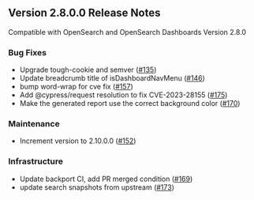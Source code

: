 ## Version 2.8.0.0 Release Notes
Compatible with OpenSearch and OpenSearch Dashboards Version 2.8.0

### Bug Fixes
* Upgrade tough-cookie and semver ([#135](https://github.com/opensearch-project/dashboards-reporting/pull/135))
* Update breadcrumb title of isDashboardNavMenu ([#146](https://github.com/opensearch-project/dashboards-reporting/pull/146))
* bump word-wrap for cve fix ([#157](https://github.com/opensearch-project/dashboards-reporting/pull/157))
* Add @cypress/request resolution to fix CVE-2023-28155 ([#175](https://github.com/opensearch-project/dashboards-reporting/pull/175))
* Make the generated report use the correct background color ([#170](https://github.com/opensearch-project/dashboards-reporting/pull/170))

### Maintenance
* Increment version to 2.10.0.0 ([#152](https://github.com/opensearch-project/dashboards-reporting/pull/152))

### Infrastructure
* Update backport CI, add PR merged condition ([#169](https://github.com/opensearch-project/dashboards-reporting/pull/169))
* update search snapshots from upstream ([#173](https://github.com/opensearch-project/dashboards-reporting/pull/173))
